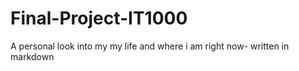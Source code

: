 # Final-Project-IT1000
A personal look into my my life and where i am right now- written in markdown
